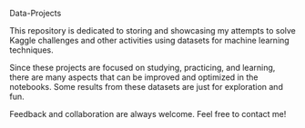 Data-Projects

This repository is dedicated to storing and showcasing my attempts to solve Kaggle challenges and other activities using datasets for machine learning techniques.

Since these projects are focused on studying, practicing, and learning, there are many aspects that can be improved and optimized in the notebooks. Some results from these datasets are just for exploration and fun.

Feedback and collaboration are always welcome. Feel free to contact me!
